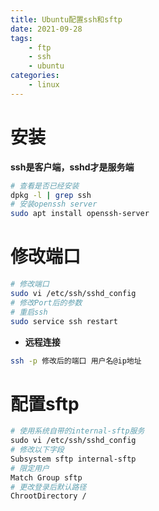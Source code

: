 ```yaml
---
title: Ubuntu配置ssh和sftp
date: 2021-09-28
tags: 
    - ftp 
    - ssh 
    - ubuntu
categories: 
    - linux
---
```

# 安装

**ssh是客户端，sshd才是服务端**
```bash
# 查看是否已经安装
dpkg -l | grep ssh
# 安装openssh server
sudo apt install openssh-server
```

# 修改端口

```bash
# 修改端口
sudo vi /etc/ssh/sshd_config
# 修改Port后的参数
# 重启ssh
sudo service ssh restart
```

- **远程连接**

```bash
ssh -p 修改后的端口 用户名@ip地址
```

# 配置sftp

```bash
# 使用系统自带的internal-sftp服务
sudo vi /etc/ssh/sshd_config
# 修改以下字段
Subsystem sftp internal-sftp
# 限定用户
Match Group sftp
# 更改登录后默认路径
ChrootDirectory /
```